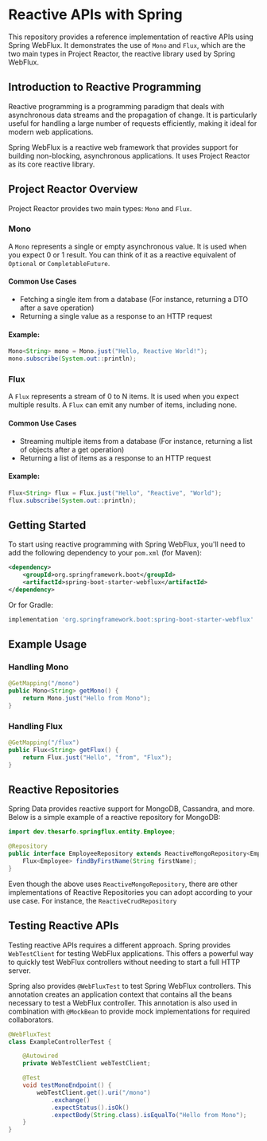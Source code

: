 # Reactive APIs with Spring

This repository provides a reference implementation of reactive APIs using Spring WebFlux. It demonstrates the use of `Mono` and `Flux`, which are the two main types in Project Reactor, the reactive library used by Spring WebFlux.

## Introduction to Reactive Programming

Reactive programming is a programming paradigm that deals with asynchronous data streams and the propagation of change. It is particularly useful for handling a large number of requests efficiently, making it ideal for modern web applications.

Spring WebFlux is a reactive web framework that provides support for building non-blocking, asynchronous applications. It uses Project Reactor as its core reactive library.

## Project Reactor Overview

Project Reactor provides two main types: `Mono` and `Flux`.

### Mono
A `Mono` represents a single or empty asynchronous value. It is used when you expect 0 or 1 result. You can think of it as a reactive equivalent of `Optional` or `CompletableFuture`.

#### Common Use Cases
- Fetching a single item from a database (For instance, returning a DTO after a save operation)
- Returning a single value as a response to an HTTP request

#### Example:
```java
Mono<String> mono = Mono.just("Hello, Reactive World!");
mono.subscribe(System.out::println);
```

### Flux
A `Flux` represents a stream of 0 to N items. It is used when you expect multiple results. A `Flux` can emit any number of items, including none.

#### Common Use Cases
- Streaming multiple items from a database (For instance, returning a list of objects after a get operation)
- Returning a list of items as a response to an HTTP request

#### Example:
```java
Flux<String> flux = Flux.just("Hello", "Reactive", "World");
flux.subscribe(System.out::println);
```

## Getting Started

To start using reactive programming with Spring WebFlux, you'll need to add the following dependency to your `pom.xml` (for Maven):

```xml
<dependency>
    <groupId>org.springframework.boot</groupId>
    <artifactId>spring-boot-starter-webflux</artifactId>
</dependency>
```

Or for Gradle:
```groovy
implementation 'org.springframework.boot:spring-boot-starter-webflux'
```

## Example Usage

### Handling Mono

```java
@GetMapping("/mono")
public Mono<String> getMono() {
    return Mono.just("Hello from Mono");
}
```

### Handling Flux

```java
@GetMapping("/flux")
public Flux<String> getFlux() {
    return Flux.just("Hello", "from", "Flux");
}
```

## Reactive Repositories

Spring Data provides reactive support for MongoDB, Cassandra, and more. Below is a simple example of a reactive repository for MongoDB:

```java
import dev.thesarfo.springflux.entity.Employee;

@Repository
public interface EmployeeRepository extends ReactiveMongoRepository<Employee, String> {
    Flux<Employee> findByFirstName(String firstName);
}
```

Even though the above uses `ReactiveMongoRepository`, there are other implementations of Reactive Repositories you can adopt according to your use case. For instance, the  `ReactiveCrudRepository`

## Testing Reactive APIs

Testing reactive APIs requires a different approach. Spring provides `WebTestClient` for testing WebFlux applications. This offers a powerful way to quickly test WebFlux controllers without needing to start a full HTTP server. 

Spring also provides `@WebFluxTest` to test Spring WebFlux controllers. This annotation creates an application context that contains all the beans necessary to test a WebFlux controller. This annotation is also used in combination with `@MockBean` to provide mock implementations for required collaborators. 

```java
@WebFluxTest
class ExampleControllerTest {

    @Autowired
    private WebTestClient webTestClient;

    @Test
    void testMonoEndpoint() {
        webTestClient.get().uri("/mono")
            .exchange()
            .expectStatus().isOk()
            .expectBody(String.class).isEqualTo("Hello from Mono");
    }
}
```
